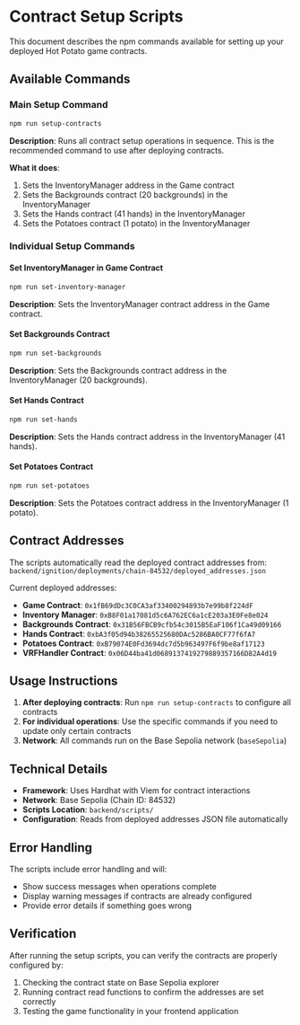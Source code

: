 # Contract Setup Scripts

This document describes the npm commands available for setting up your deployed Hot Potato game contracts.

## Available Commands

### Main Setup Command
```bash
npm run setup-contracts
```
**Description**: Runs all contract setup operations in sequence. This is the recommended command to use after deploying contracts.

**What it does**:
1. Sets the InventoryManager address in the Game contract
2. Sets the Backgrounds contract (20 backgrounds) in the InventoryManager
3. Sets the Hands contract (41 hands) in the InventoryManager  
4. Sets the Potatoes contract (1 potato) in the InventoryManager

### Individual Setup Commands

#### Set InventoryManager in Game Contract
```bash
npm run set-inventory-manager
```
**Description**: Sets the InventoryManager contract address in the Game contract.

#### Set Backgrounds Contract
```bash
npm run set-backgrounds
```
**Description**: Sets the Backgrounds contract address in the InventoryManager (20 backgrounds).

#### Set Hands Contract
```bash
npm run set-hands
```
**Description**: Sets the Hands contract address in the InventoryManager (41 hands).

#### Set Potatoes Contract
```bash
npm run set-potatoes
```
**Description**: Sets the Potatoes contract address in the InventoryManager (1 potato).

## Contract Addresses

The scripts automatically read the deployed contract addresses from:
`backend/ignition/deployments/chain-84532/deployed_addresses.json`

Current deployed addresses:
- **Game Contract**: `0x1fB69dDc3C0CA3af33400294893b7e99b8f224dF`
- **Inventory Manager**: `0xB8F01a17081d5c6A762EC6a1cE203a3E0Fe8e024`
- **Backgrounds Contract**: `0x31B56FBCB9cfb54c3015B5EaF106f1Ca49d09166`
- **Hands Contract**: `0xbA3f05d94b38265525680DAc5286BA0CF77f6fA7`
- **Potatoes Contract**: `0xB79074E0Fd3694dc7d5b963497F6f9be8af17123`
- **VRFHandler Contract**: `0x06D44ba41d0689137419279889357166D82A4d19`

## Usage Instructions

1. **After deploying contracts**: Run `npm run setup-contracts` to configure all contracts
2. **For individual operations**: Use the specific commands if you need to update only certain contracts
3. **Network**: All commands run on the Base Sepolia network (`baseSepolia`)

## Technical Details

- **Framework**: Uses Hardhat with Viem for contract interactions
- **Network**: Base Sepolia (Chain ID: 84532)
- **Scripts Location**: `backend/scripts/`
- **Configuration**: Reads from deployed addresses JSON file automatically

## Error Handling

The scripts include error handling and will:
- Show success messages when operations complete
- Display warning messages if contracts are already configured
- Provide error details if something goes wrong

## Verification

After running the setup scripts, you can verify the contracts are properly configured by:
1. Checking the contract state on Base Sepolia explorer
2. Running contract read functions to confirm the addresses are set correctly
3. Testing the game functionality in your frontend application
